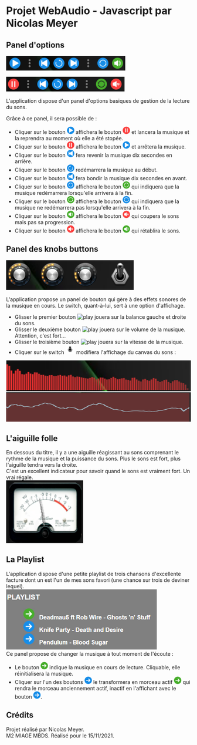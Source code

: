 # Projet WebAudio - Javascript par Nicolas Meyer

  

## Panel d'options

  

![Panel On](https://raw.githubusercontent.com/NicolasMeyerMiage/NicolasMeyerMiage.github.io/main/documentation/panelon.png)

  

![Panel Off](https://raw.githubusercontent.com/NicolasMeyerMiage/NicolasMeyerMiage.github.io/main/documentation/paneloff.png)

  

L'application dispose d'un panel d'options basiques de gestion de la lecture du sons.

Grâce à ce panel, il sera possible de :

- Cliquer sur le bouton <img  src="https://raw.githubusercontent.com/NicolasMeyerMiage/NicolasMeyerMiage.github.io/main/myComponents/assets/imgs/play.png" alt="play" height="20" width="20"/> affichera le bouton <img  src="https://raw.githubusercontent.com/NicolasMeyerMiage/NicolasMeyerMiage.github.io/main/myComponents/assets/imgs/pause.png" alt="play" height="20" width="20"/> et lancera la musique et la reprendra au moment où elle a été stopée.
- Cliquer sur le bouton <img  src="https://raw.githubusercontent.com/NicolasMeyerMiage/NicolasMeyerMiage.github.io/main/myComponents/assets/imgs/pause.png" alt="play" height="20" width="20"/> affichera le bouton <img  src="https://raw.githubusercontent.com/NicolasMeyerMiage/NicolasMeyerMiage.github.io/main/myComponents/assets/imgs/play.png" alt="play" height="20" width="20"/> et arrêtera la musique.
- Cliquer sur le bouton <img  src="https://raw.githubusercontent.com/NicolasMeyerMiage/NicolasMeyerMiage.github.io/main/myComponents/assets/imgs/back.png" alt="play" height="20" width="20"/> fera revenir la musique dix secondes en arrière.
- Cliquer sur le bouton <img  src="https://raw.githubusercontent.com/NicolasMeyerMiage/NicolasMeyerMiage.github.io/main/myComponents/assets/imgs/restart.png" alt="play" height="20" width="20"/> redémarrera la musique au début.
- Cliquer sur le bouton <img  src="https://raw.githubusercontent.com/NicolasMeyerMiage/NicolasMeyerMiage.github.io/main/myComponents/assets/imgs/back.png" alt="play" height="20" width="20"/> fera bondir la musique dix secondes en avant.
- Cliquer sur le bouton <img  src="https://raw.githubusercontent.com/NicolasMeyerMiage/NicolasMeyerMiage.github.io/main/myComponents/assets/imgs/loop.png" alt="play" height="20" width="20"/> affichera le bouton <img  src="https://raw.githubusercontent.com/NicolasMeyerMiage/NicolasMeyerMiage.github.io/main/myComponents/assets/imgs/loopOn.png" alt="play" height="20" width="20"/> qui indiquera que la musique redémarrera lorsqu'elle arrivera à la fin.
- Cliquer sur le bouton <img  src="https://raw.githubusercontent.com/NicolasMeyerMiage/NicolasMeyerMiage.github.io/main/myComponents/assets/imgs/loopOn.png" alt="play" height="20" width="20"/> affichera le bouton <img  src="https://raw.githubusercontent.com/NicolasMeyerMiage/NicolasMeyerMiage.github.io/main/myComponents/assets/imgs/loop.png" alt="play" height="20" width="20"/> qui indiquera que la musique ne redémarrera pas lorsqu'elle arrivera à la fin.
- Cliquer sur le bouton <img  src="https://raw.githubusercontent.com/NicolasMeyerMiage/NicolasMeyerMiage.github.io/main/myComponents/assets/imgs/sound.png" alt="play" height="20" width="20"/> affichera le bouton <img  src="https://raw.githubusercontent.com/NicolasMeyerMiage/NicolasMeyerMiage.github.io/main/myComponents/assets/imgs/mute.png" alt="play" height="20" width="20"/> qui coupera le sons mais pas sa progression.
- Cliquer sur le bouton <img  src="https://raw.githubusercontent.com/NicolasMeyerMiage/NicolasMeyerMiage.github.io/main/myComponents/assets/imgs/mute.png" alt="play" height="20" width="20"/> affichera le bouton <img  src="https://raw.githubusercontent.com/NicolasMeyerMiage/NicolasMeyerMiage.github.io/main/myComponents/assets/imgs/sound.png" alt="play" height="20" width="20"/> qui rétablira le sons.

## Panel des knobs buttons

![Panel Boutons](https://raw.githubusercontent.com/NicolasMeyerMiage/NicolasMeyerMiage.github.io/main/documentation/boutton.png)

L'application propose un panel de bouton qui gère à des effets sonores de la musique en cours. Le switch, quant-à-lui, sert à une option d'affichage.  
- Glisser le premier bouton  <img  src="https://raw.githubusercontent.com/NicolasMeyerMiage/NicolasMeyerMiage.github.io/main/documentation/phatty_example.png" alt="play" height="25" width="25"/> jouera sur la balance gauche et droite du sons.
- Glisser le deuxième bouton  <img  src="https://raw.githubusercontent.com/NicolasMeyerMiage/NicolasMeyerMiage.github.io/main/documentation/phatty_example.png" alt="play" height="25" width="25"/> jouera sur le volume de la musique. Attention, c'est fort... 
- Glisser le troisième bouton  <img  src="https://raw.githubusercontent.com/NicolasMeyerMiage/NicolasMeyerMiage.github.io/main/documentation/phatty_example.png" alt="play" height="25" width="25"/> jouera sur la vitesse de la musique.
- Cliquer sur le switch <img  src="https://raw.githubusercontent.com/NicolasMeyerMiage/NicolasMeyerMiage.github.io/main/documentation/switch.png" alt="play" height="25" width="25"/> modifiera l'affichage du canvas du sons :

 ![Canvas 1](https://raw.githubusercontent.com/NicolasMeyerMiage/NicolasMeyerMiage.github.io/main/documentation/vizu1.png)
![Canvas 2](https://raw.githubusercontent.com/NicolasMeyerMiage/NicolasMeyerMiage.github.io/main/documentation/vizu2.png)

## L'aiguille folle
En dessous du titre, il y a une aiguille réagissant au sons comprenant le rythme de la musique et la puissance du sons. Plus le sons est fort, plus l'aiguille tendra vers la droite.  
C'est un excellent indicateur pour savoir quand le sons est vraiment fort. Un vrai régale.  
![Aiguille](https://raw.githubusercontent.com/NicolasMeyerMiage/NicolasMeyerMiage.github.io/main/documentation/vizu3.png)
## La Playlist

L'application dispose d'une petite playlist de trois chansons d'excellente facture dont un est l'un de mes sons favori (une chance sur trois de deviner lequel).  
![Playlist](https://raw.githubusercontent.com/NicolasMeyerMiage/NicolasMeyerMiage.github.io/main/documentation/playlist.png)  
Ce panel propose de changer la musique à tout moment de l'écoute :
- Le bouton <img  src="https://raw.githubusercontent.com/NicolasMeyerMiage/NicolasMeyerMiage.github.io/main/myComponents/assets/imgs/actif.png" alt="play" height="20" width="20"/> indique la musique en cours de lecture. Cliquable, elle réinitialisera la musique.
- Cliquer sur l'un des boutons <img  src="https://raw.githubusercontent.com/NicolasMeyerMiage/NicolasMeyerMiage.github.io/main/myComponents/assets/imgs/inactif.png" alt="play" height="20" width="20"/> le transformera en morceau actif <img  src="https://raw.githubusercontent.com/NicolasMeyerMiage/NicolasMeyerMiage.github.io/main/myComponents/assets/imgs/actif.png" alt="play" height="20" width="20"/> qui rendra le morceau anciennement actif, inactif en l'affichant avec le bouton <img  src="https://raw.githubusercontent.com/NicolasMeyerMiage/NicolasMeyerMiage.github.io/main/myComponents/assets/imgs/inactif.png" alt="play" height="20" width="20"/>.

## Crédits
Projet réalisé par Nicolas Meyer.  
M2 MIAGE MBDS. 
Réalisé pour le 15/11/2021.
